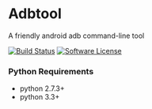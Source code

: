 # Adbtool
A friendly android adb command-line tool

[![Build Status](https://travis-ci.org/lite3/adbtool.svg?branch=master)](https://travis-ci.org/lite3/adbtool)
[![Software License](https://img.shields.io/github/license/mashape/apistatus.svg)](https://github.com/lite3/adbtool/blob/master/LICENSE)


### Python Requirements
* python 2.7.3+
* python 3.3+
